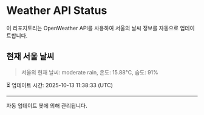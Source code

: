 
# Weather API Status

이 리포지토리는 OpenWeather API를 사용하여 서울의 날씨 정보를 자동으로 업데이트합니다.

## 현재 서울 날씨
> 서울의 현재 날씨: moderate rain, 온도: 15.88°C, 습도: 91%

⏳ 업데이트 시간: 2025-10-13 11:38:33 (UTC)

---
자동 업데이트 봇에 의해 관리됩니다.
